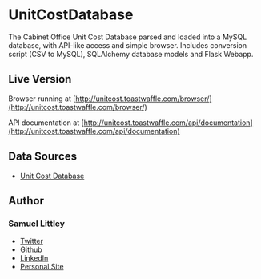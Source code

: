 # UnitCostDatabase

The Cabinet Office Unit Cost Database parsed and loaded into a MySQL database, with API-like access and simple browser. Includes conversion script (CSV to MySQL), SQLAlchemy database models and Flask Webapp.

## Live Version

Browser running at [http://unitcost.toastwaffle.com/browser/](http://unitcost.toastwaffle.com/browser/)

API documentation at [http://unitcost.toastwaffle.com/api/documentation](http://unitcost.toastwaffle.com/api/documentation)

## Data Sources

* [Unit Cost Database](http://neweconomymanchester.com/stories/832-unit_cost_database)

## Author

### Samuel Littley

 * [Twitter](http://twitter.com/SMLittley)
 * [Github](http://github.com/toastwaffle)
 * [LinkedIn](https://www.linkedin.com/profile/view?id=135290665)
 * [Personal Site](https://www.toastwaffle.com)
